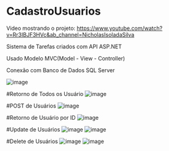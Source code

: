 # CadastroUsuarios
Video mostrando o projeto: https://www.youtube.com/watch?v=Rr3IBJF3HVc&ab_channel=NicholasIsoladaSilva

Sistema de Tarefas criados com API ASP.NET 

Usado Modelo MVC(Model - View - Controller)

Conexão com Banco de Dados SQL Server

![image](https://user-images.githubusercontent.com/58711535/229588262-260fde0e-ffc8-4f85-b1f4-498cb21bb7ce.png)

#Retorno de Todos os Usuário
![image](https://user-images.githubusercontent.com/58711535/229588567-597c5361-cc4b-4fd3-b4aa-f58ccaf87a9d.png)

#POST de Usuários
![image](https://user-images.githubusercontent.com/58711535/229588688-0c449cd3-b9d5-4b53-919d-2d73f42809d5.png)

#Retorno de Usuário por ID
![image](https://user-images.githubusercontent.com/58711535/229588849-3af46a9e-47c6-4b68-808b-d997784d239a.png)

#Update de Usuários
![image](https://user-images.githubusercontent.com/58711535/229589170-705a2b70-8ba2-4a7a-99b4-666b87bdecb8.png)
![image](https://user-images.githubusercontent.com/58711535/229589217-922bb9c0-4e4f-4e8b-8942-507799755841.png)

#Delete de Usuários
![image](https://user-images.githubusercontent.com/58711535/229589324-f0f1ab54-de9d-4504-8694-cb1b7a9d4049.png)
![image](https://user-images.githubusercontent.com/58711535/229589389-0c7ec9f3-8ee0-4374-bf0b-7c4655229d36.png)
